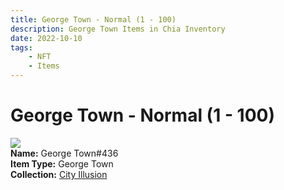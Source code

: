 ```yaml
---
title: George Town - Normal (1 - 100)
description: George Town Items in Chia Inventory
date: 2022-10-10
tags:
    - NFT
    - Items
---
```


# George Town - Normal (1 - 100)
<div class="item_thumbnail">
<img loading="lazy" src="https://atgel55vm3cr4qwacwo7bisp3mu3ynmcmakutycbkskqk5kirxda.arweave.net/BMxF97VmxR5CwBWd8KJP2ym8NYJgFUngQVSVBXVIjcY"><br/>
<div><strong>Name:</strong> George Town#436</div>
<div><strong>Item Type:</strong> George Town</div>
<div><strong>Collection:</strong> <a href="https://www.spacescan.io/xch/nft/collection/col1lend2dcn558km4wcwta4xnkfv3xpcmlp9kyt0m909emvfxechlyqdl5ndg">City Illusion</a></div>
</div>

